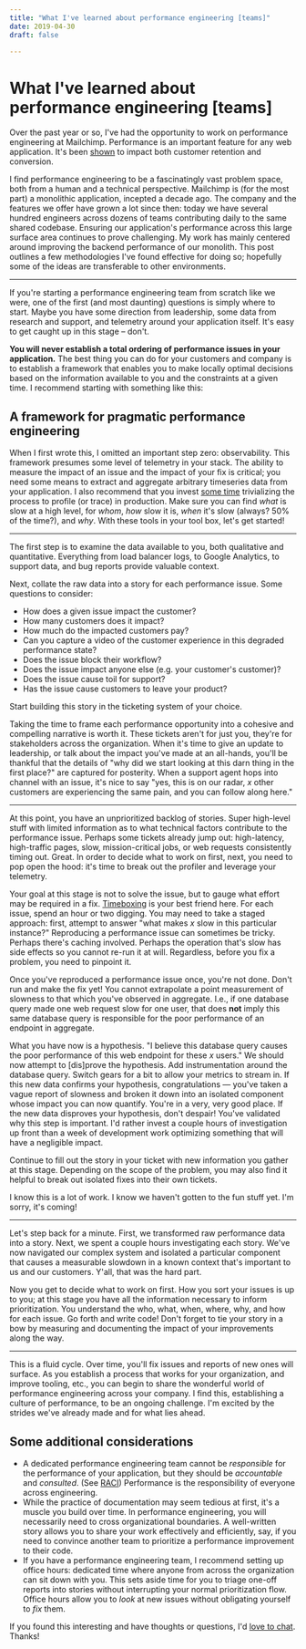 ```yaml
---
title: "What I've learned about performance engineering [teams]"
date: 2019-04-30
draft: false

---
```


# What I've learned about performance engineering [teams]

Over the past year or so, I've had the opportunity to work on performance
engineering at Mailchimp. Performance is an important feature for any web
application. It's been [shown][why-perf-matters] to impact both customer
retention and conversion.

I find performance engineering to be a fascinatingly vast problem space, both
from a human and a technical perspective. Mailchimp is (for the most part) a
monolithic application, incepted a decade ago. The company and the features we
offer have grown a lot since then: today we have several hundred engineers
across dozens of teams contributing daily to the same shared codebase. Ensuring
our application's performance across this large surface area continues to prove
challenging. My work has mainly centered around improving the backend
performance of our monolith. This post outlines a few methodologies I've found
effective for doing so; hopefully some of the ideas are transferable to other
environments.

---

If you're starting a performance engineering team from scratch like we were, one
of the first (and most daunting) questions is simply where to start.  Maybe you
have some direction from leadership, some data from research and support, and
telemetry around your application itself. It's easy to get caught up in this
stage – don't.

**You will never establish a total ordering of performance issues in your
application.** The best thing you can do for your customers and company is to
establish a framework that enables you to make locally optimal decisions based
on the information available to you and the constraints at a given time. I
recommend starting with something like this:

## A framework for pragmatic performance engineering

When I first wrote this, I omitted an important step zero: observability. This
framework presumes some level of telemetry in your stack. The ability to measure
the impact of an issue and the impact of your fix is critical; you need some
means to extract and aggregate arbitrary timeseries data from your application.
I also recommend that you invest [some time][1205] trivializing the process to
profile (or trace) in production. Make sure you can find _what_ is slow at a
high level, for _whom_, _how_ slow it is, _when_ it's slow (always? 50% of the
time?), and _why_. With these tools in your tool box, let's get started!

---

The first step is to examine the data available to you, both qualitative and
quantitative. Everything from load balancer logs, to Google Analytics, to
support data, and bug reports provide valuable context.

Next, collate the raw data into a story for each performance issue. Some
questions to consider:

* How does a given issue impact the customer?
* How many customers does it impact?
* How much do the impacted customers pay?
* Can you capture a video of the customer experience in this degraded
  performance state?
* Does the issue block their workflow?
* Does the issue impact anyone else (e.g. your customer's customer)?
* Does the issue cause toil for support?
* Has the issue cause customers to leave your product?

Start building this story in the ticketing system of your choice.

Taking the time to frame each performance opportunity into a cohesive and
compelling narrative is worth it. These tickets aren't for just you, they're for
stakeholders across the organization. When it's time to give an update to
leadership, or talk about the impact you've made at an all-hands, you'll be
thankful that the details of "why did we start looking at this darn thing in the
first place?" are captured for posterity. When a support agent hops into channel
with an issue, it's nice to say "yes, this is on our radar, _x_ other customers
are experiencing the same pain, and you can follow along here."

---

At this point, you have an unprioritized backlog of stories. Super high-level
stuff with limited information as to what technical factors contribute to the
performance issue. Perhaps some tickets already jump out: high-latency,
high-traffic pages, slow, mission-critical jobs, or web requests consistently
timing out. Great. In order to decide what to work on first, next, you need to
pop open the hood: it's time to break out the profiler and leverage your
telemetry.

Your goal at this stage is not to solve the issue, but to gauge what effort may
be required in a fix. [Timeboxing][timebox] is your best friend here. For each
issue, spend an hour or two digging. You may need to take a staged approach:
first, attempt to answer "what makes _x_ slow in this particular instance?"
Reproducing a performance issue can sometimes be tricky. Perhaps there's caching
involved. Perhaps the operation that's slow has side effects so you cannot
re-run it at will. Regardless, before you fix a problem, you need to pinpoint
it.

Once you've reproduced a performance issue once, you're not done. Don't run and
make the fix yet! You cannot extrapolate a point measurement of slowness to that
which you've observed in aggregate. I.e., if one database query made one web
request slow for one user, that does **not** imply this same database query is
responsible for the poor performance of an endpoint in aggregate.

What you have now is a hypothesis. "I believe this database query causes the
poor performance of this web endpoint for these _x_ users." We should now
attempt to [dis]prove the hypothesis. Add instrumentation around the database
query. Switch gears for a bit to allow your metrics to stream in. If this new
data confirms your hypothesis, congratulations — you've taken a vague report of
slowness and broken it down into an isolated component whose impact you can now
quantify. You're in a very, very good place. If the new data disproves your
hypothesis, don't despair! You've validated why this step is important. I'd
rather invest a couple hours of investigation up front than a week of
development work optimizing something that will have a negligible impact.

Continue to fill out the story in your ticket with new information you gather at
this stage. Depending on the scope of the problem, you may also find it helpful
to break out isolated fixes into their own tickets.

I know this is a lot of work. I know we haven't gotten to the fun stuff yet. I'm
sorry, it's coming!

---

Let's step back for a minute. First, we transformed raw performance data into a
story. Next, we spent a couple hours investigating each story. We've now
navigated our complex system and isolated a particular component that causes a
measurable slowdown in a known context that's important to us and our customers.
Y'all, that was the hard part.

Now you get to decide what to work on first. How you sort your issues is up to
you; at this stage you have all the information necessary to inform
prioritization. You understand the who, what, when, where, why, and how for each
issue. Go forth and write code! Don't forget to tie your story in a bow by
measuring and documenting the impact of your improvements along the way.

---

This is a fluid cycle. Over time, you'll fix issues and reports of new ones will
surface. As you establish a process that works for your organization, and
improve tooling, etc., you can begin to share the wonderful world of performance
engineering across your company. I find this, establishing a culture of
performance, to be an ongoing challenge. I'm excited by the strides we've
already made and for what lies ahead.

## Some additional considerations
* A dedicated performance engineering team cannot be _responsible_ for the
  performance of your application, but they should be _accountable_ and
  _consulted_. (See [RACI][]) Performance is the responsibility of everyone
  across engineering.
* While the practice of documentation may seem tedious at first, it's a muscle
  you build over time. In performance engineering, you will necessarily need to
  cross organizational boundaries. A well-written story allows you to share your
  work effectively and efficiently, say, if you need to convince another team to
  prioritize a performance improvement to their code.
* If you have a performance engineering team, I recommend setting up office
  hours: dedicated time where anyone from across the organization can sit down
  with you. This sets aside time for you to triage one-off reports into stories
  without interrupting your normal prioritization flow. Office hours allow you
  to _look_ at new issues without obligating yourself to _fix_ them.

If you found this interesting and have thoughts or questions, I'd [love to
chat][me]. Thanks!

[why-perf-matters]: https://developers.google.com/web/fundamentals/performance/why-performance-matters/
[1205]: https://xkcd.com/1205/
[timebox]: https://en.wikipedia.org/wiki/Timeboxing
[RACI]: https://en.wikipedia.org/wiki/Responsibility_assignment_matrix#Role_distinction
[me]: mailto:matt@terwilligers.com
